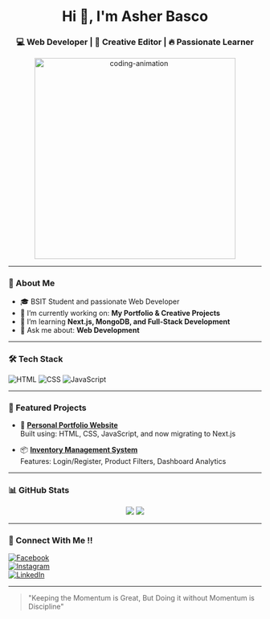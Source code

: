 <h1 align="center">Hi 👋, I'm Asher Basco</h1>
<h3 align="center">💻 Web Developer | 🎥 Creative Editor | 🔥 Passionate Learner</h3>

<p align="center">
  <img src="https://media.tenor.com/qJ5evVs-_uUAAAAC/coding.gif" alt="coding-animation" width="400"/>
</p>

---

### 🚀 About Me

- 🎓 BSIT Student and passionate Web Developer  
- 🔭 I’m currently working on: **My Portfolio & Creative Projects**  
- 🌱 I’m learning **Next.js, MongoDB, and Full-Stack Development**  
- 💬 Ask me about: **Web Development**

---

### 🛠️ Tech Stack
![HTML](https://img.shields.io/badge/HTML5-E34F26?style=for-the-badge&logo=html5&logoColor=white)
![CSS](https://img.shields.io/badge/CSS3-1572B6?style=for-the-badge&logo=css3&logoColor=white)
![JavaScript](https://img.shields.io/badge/JavaScript-F7DF1E?style=for-the-badge&logo=javascript&logoColor=black)

---

### 📂 Featured Projects

- 🎨 [**Personal Portfolio Website**](#)  
  Built using: HTML, CSS, JavaScript, and now migrating to Next.js

- 📦 [**Inventory Management System**](#)  
  Features: Login/Register, Product Filters, Dashboard Analytics

---

### 📊 GitHub Stats
<p align="center">
  <img src="https://github-readme-stats.vercel.app/api?username=AsherTechs&show_icons=true&theme=tokyonight" />
  <img src="https://github-readme-streak-stats.herokuapp.com/?user=AsherTechs&theme=tokyonight" />
</p>

---

### 🔗 Connect With Me !!

[![Facebook](https://img.shields.io/badge/Facebook-1877F2?style=for-the-badge&logo=facebook&logoColor=white)](#)  
[![Instagram](https://img.shields.io/badge/Instagram-E4405F?style=for-the-badge&logo=instagram&logoColor=white)](#)  
[![LinkedIn](https://img.shields.io/badge/LinkedIn-0A66C2?style=for-the-badge&logo=linkedin&logoColor=white)](#)  

---

> "Keeping the Momentum is Great, But Doing it without Momentum is Discipline"
